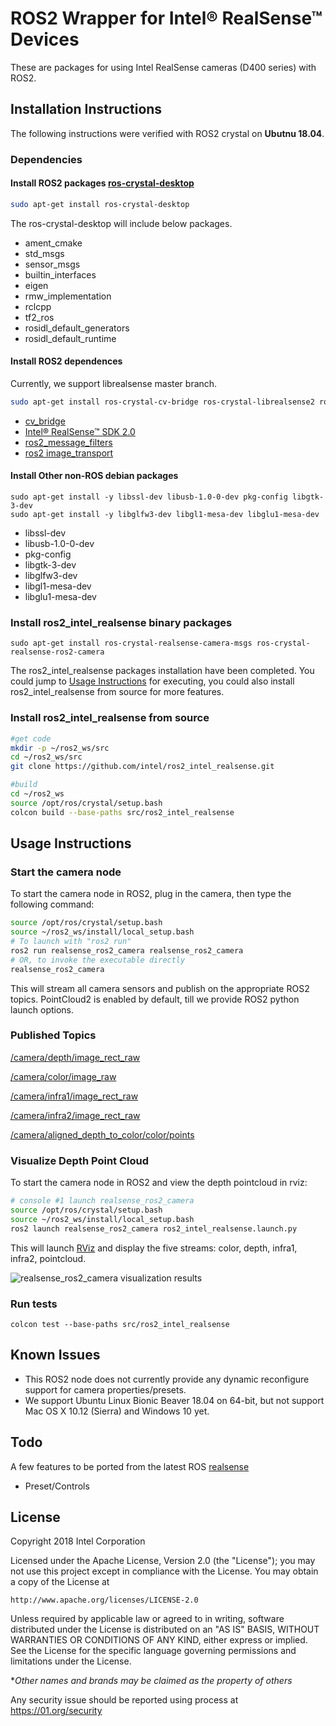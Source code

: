 # ROS2 Wrapper for Intel&reg; RealSense&trade; Devices
These are packages for using Intel RealSense cameras (D400 series) with ROS2.

## Installation Instructions

The following instructions were verified with ROS2 crystal on **Ubutnu 18.04**.

### Dependencies
#### Install ROS2 packages [ros-crystal-desktop](https://index.ros.org/doc/ros2/Installation/Linux-Install-Debians/)
  ```bash
  sudo apt-get install ros-crystal-desktop
  ```
  The ros-crystal-desktop will include below packages.
  * ament_cmake
  * std_msgs
  * sensor_msgs
  * builtin_interfaces
  * eigen
  * rmw_implementation
  * rclcpp
  * tf2_ros
  * rosidl_default_generators
  * rosidl_default_runtime

#### Install ROS2 dependences
  Currently, we support librealsense master branch.
  ```bash
  sudo apt-get install ros-crystal-cv-bridge ros-crystal-librealsense2 ros-crystal-message-filters ros-crystal-image-transport
  ```
  * [cv_bridge](https://github.com/ros-perception/vision_opencv/tree/ros2/cv_bridge)
  * [Intel® RealSense™ SDK 2.0](https://github.com/IntelRealSense/librealsense.git)
  * [ros2_message_filters](https://github.com/ros2/message_filters)
  * [ros2 image_transport](https://github.com/ros-perception/image_common/tree/ros2)
  
#### Install Other non-ROS debian packages
  ```
  sudo apt-get install -y libssl-dev libusb-1.0-0-dev pkg-config libgtk-3-dev
  sudo apt-get install -y libglfw3-dev libgl1-mesa-dev libglu1-mesa-dev
  ```
  * libssl-dev
  * libusb-1.0-0-dev
  * pkg-config
  * libgtk-3-dev
  * libglfw3-dev
  * libgl1-mesa-dev
  * libglu1-mesa-dev

### Install ros2_intel_realsense binary packages
  ```
  sudo apt-get install ros-crystal-realsense-camera-msgs ros-crystal-realsense-ros2-camera
  ```
  The ros2_intel_realsense packages installation have been completed. You could jump to [Usage Instructions](https://github.com/intel/ros2_intel_realsense#usage-instructions) for executing, you could also install ros2_intel_realsense from source for more features. 

### Install ros2_intel_realsense from source
```bash
#get code
mkdir -p ~/ros2_ws/src
cd ~/ros2_ws/src
git clone https://github.com/intel/ros2_intel_realsense.git

#build
cd ~/ros2_ws
source /opt/ros/crystal/setup.bash
colcon build --base-paths src/ros2_intel_realsense
```

## Usage Instructions

### Start the camera node
To start the camera node in ROS2, plug in the camera, then type the following command:

```bash
source /opt/ros/crystal/setup.bash
source ~/ros2_ws/install/local_setup.bash
# To launch with "ros2 run"
ros2 run realsense_ros2_camera realsense_ros2_camera
# OR, to invoke the executable directly
realsense_ros2_camera
```

This will stream all camera sensors and publish on the appropriate ROS2 topics. PointCloud2 is enabled by default, till we provide ROS2 python launch options.

### Published Topics
[/camera/depth/image_rect_raw](https://github.com/ros2/common_interfaces/blob/master/sensor_msgs/msg/Image.msg)

[/camera/color/image_raw](https://github.com/ros2/common_interfaces/blob/master/sensor_msgs/msg/Image.msg)

[/camera/infra1/image_rect_raw](https://github.com/ros2/common_interfaces/blob/master/sensor_msgs/msg/Image.msg)

[/camera/infra2/image_rect_raw](https://github.com/ros2/common_interfaces/blob/master/sensor_msgs/msg/Image.msg)

[/camera/aligned_depth_to_color/color/points](https://github.com/ros2/common_interfaces/blob/master/sensor_msgs/msg/PointCloud2.msg)

### Visualize Depth Point Cloud

To start the camera node in ROS2 and view the depth pointcloud in rviz:
```bash
# console #1 launch realsense_ros2_camera
source /opt/ros/crystal/setup.bash
source ~/ros2_ws/install/local_setup.bash
ros2 launch realsense_ros2_camera ros2_intel_realsense.launch.py
```

This will launch [RViz](http://wiki.ros.org/rviz) and display the five streams: color, depth, infra1, infra2, pointcloud.

![realsense_ros2_camera visualization results](https://github.com/intel/ros2_intel_realsense/raw/master/realsense_ros2_camera/rviz/ros2_rviz.png "realsense_ros2_camera visualization results")

### Run tests
```Shell
colcon test --base-paths src/ros2_intel_realsense
```

## Known Issues
* This ROS2 node does not currently provide any dynamic reconfigure support for camera properties/presets.
* We support Ubuntu Linux Bionic Beaver 18.04 on 64-bit, but not support Mac OS X 10.12 (Sierra) and Windows 10 yet.

## Todo
A few features to be ported from the latest ROS [realsense](https://github.com/intel-ros/realsense.git)
* Preset/Controls

## License
Copyright 2018 Intel Corporation

Licensed under the Apache License, Version 2.0 (the "License");
you may not use this project except in compliance with the License.
You may obtain a copy of the License at

    http://www.apache.org/licenses/LICENSE-2.0

Unless required by applicable law or agreed to in writing, software
distributed under the License is distributed on an "AS IS" BASIS,
WITHOUT WARRANTIES OR CONDITIONS OF ANY KIND, either express or implied.
See the License for the specific language governing permissions and
limitations under the License.

**Other names and brands may be claimed as the property of others*

Any security issue should be reported using process at https://01.org/security

